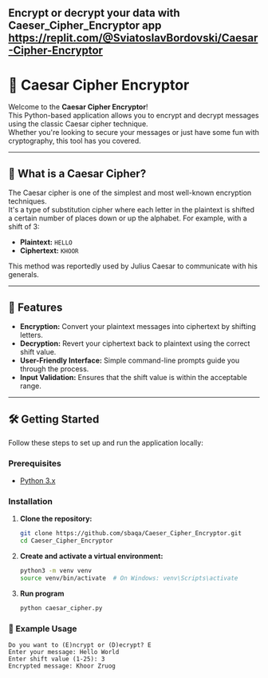 ## Encrypt or decrypt your data with Caeser_Cipher_Encryptor app https://replit.com/@SviatoslavBordovski/Caesar-Cipher-Encryptor
# 🔐 Caesar Cipher Encryptor

Welcome to the **Caesar Cipher Encryptor**!  
This Python-based application allows you to encrypt and decrypt messages using the classic Caesar cipher technique.  
Whether you're looking to secure your messages or just have some fun with cryptography, this tool has you covered.

---

## 🧠 What is a Caesar Cipher?

The Caesar cipher is one of the simplest and most well-known encryption techniques.  
It's a type of substitution cipher where each letter in the plaintext is shifted a certain number of places down or up the alphabet. For example, with a shift of 3:

- **Plaintext:** `HELLO`
- **Ciphertext:** `KHOOR`

This method was reportedly used by Julius Caesar to communicate with his generals.

---

## 🚀 Features

- **Encryption:** Convert your plaintext messages into ciphertext by shifting letters.
- **Decryption:** Revert your ciphertext back to plaintext using the correct shift value.
- **User-Friendly Interface:** Simple command-line prompts guide you through the process.
- **Input Validation:** Ensures that the shift value is within the acceptable range.

---

## 🛠️ Getting Started

Follow these steps to set up and run the application locally:

### Prerequisites

- [Python 3.x](https://www.python.org/downloads/)

### Installation

1. **Clone the repository:**

   ```bash
   git clone https://github.com/sbaqa/Caeser_Cipher_Encryptor.git
   cd Caeser_Cipher_Encryptor
   ```

2. **Create and activate a virtual environment:**
   ```bash
   python3 -m venv venv
   source venv/bin/activate  # On Windows: venv\Scripts\activate
   ```

3. **Run program**
   ```bash
   python caesar_cipher.py
   ```

### 🧪 Example Usage

```shell
Do you want to (E)ncrypt or (D)ecrypt? E
Enter your message: Hello World
Enter shift value (1-25): 3
Encrypted message: Khoor Zruog
```
